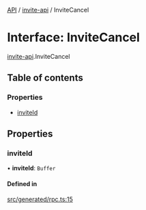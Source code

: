 [API](../README.md) / [invite-api](../modules/invite_api.md) / InviteCancel

# Interface: InviteCancel

[invite-api](../modules/invite_api.md).InviteCancel

## Table of contents

### Properties

- [inviteId](invite_api.InviteCancel.md#inviteid)

## Properties

### inviteId

• **inviteId**: `Buffer`

#### Defined in

[src/generated/rpc.ts:15](https://github.com/digidem/mapeo-core-next/blob/53dc843a45bb963f7a880f5f7973107d5b1fb99c/src/generated/rpc.ts#L15)

